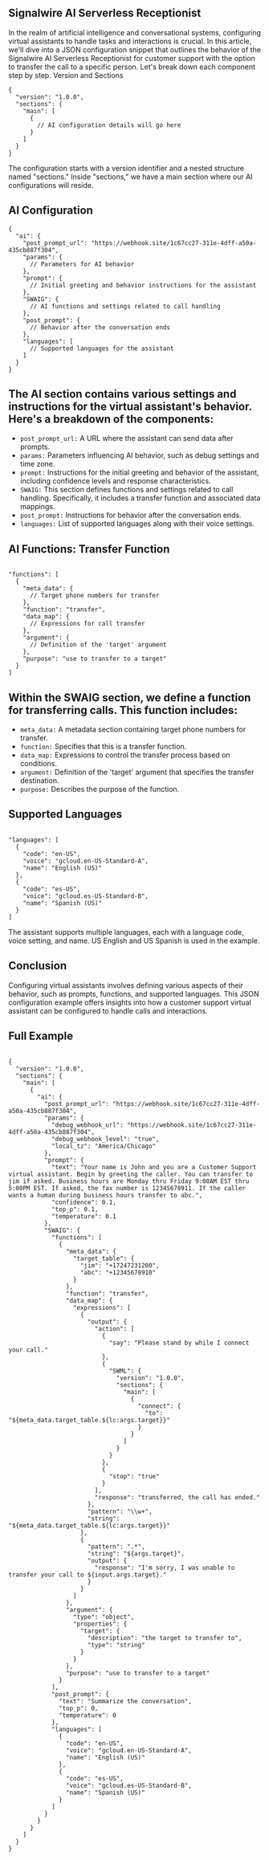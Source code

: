 ## Signalwire AI Serverless Receptionist

In the realm of artificial intelligence and conversational systems, configuring virtual assistants to handle tasks and interactions is crucial. In this article, we'll dive into a JSON configuration snippet that outlines the behavior of the Signalwire AI Serverless Receptionist for customer support with the option to transfer the call to a specific person. Let's break down each component step by step.
Version and Sections

```
{
  "version": "1.0.0",
  "sections": {
    "main": [
      {
        // AI configuration details will go here
      }
    ]
  }
}

```

The configuration starts with a version identifier and a nested structure named "sections." Inside "sections," we have a main section where our AI configurations will reside.

## AI Configuration

```
{
  "ai": {
    "post_prompt_url": "https://webhook.site/1c67cc27-311e-4dff-a50a-435cb887f304",
    "params": {
      // Parameters for AI behavior
    },
    "prompt": {
      // Initial greeting and behavior instructions for the assistant
    },
    "SWAIG": {
      // AI functions and settings related to call handling
    },
    "post_prompt": {
      // Behavior after the conversation ends
    },
    "languages": [
      // Supported languages for the assistant
    ]
  }
}

```

## The AI section contains various settings and instructions for the virtual assistant's behavior. Here's a breakdown of the components:

-   `post_prompt_url:` A URL where the assistant can send data after prompts.
-   `params:` Parameters influencing AI behavior, such as debug settings and time zone.
-   `prompt:` Instructions for the initial greeting and behavior of the assistant, including confidence levels and response characteristics.
-   `SWAIG:` This section defines functions and settings related to call handling. Specifically, it includes a transfer function and associated data mappings.
-   `post_prompt:` Instructions for behavior after the conversation ends.
-   `languages:` List of supported languages along with their voice settings.

## AI Functions: Transfer Function

```

"functions": [
  {
    "meta_data": {
      // Target phone numbers for transfer
    },
    "function": "transfer",
    "data_map": {
      // Expressions for call transfer
    },
    "argument": {
      // Definition of the 'target' argument
    },
    "purpose": "use to transfer to a target"
  }
]

```

## Within the SWAIG section, we define a function for transferring calls. This function includes:

-    `meta_data:` A metadata section containing target phone numbers for transfer.
-    `function:` Specifies that this is a transfer function.
-    `data_map:` Expressions to control the transfer process based on conditions.
-    `argument:` Definition of the 'target' argument that specifies the transfer destination.
-    `purpose:` Describes the purpose of the function.

## Supported Languages

```

"languages": [
  {
    "code": "en-US",
    "voice": "gcloud.en-US-Standard-A",
    "name": "English (US)"
  },
  {
    "code": "es-US",
    "voice": "gcloud.es-US-Standard-B",
    "name": "Spanish (US)"
  }
]

```

The assistant supports multiple languages, each with a language code, voice setting, and name. US English and US Spanish is used in the example. 

## Conclusion

Configuring virtual assistants involves defining various aspects of their behavior, such as prompts, functions, and supported languages. This JSON configuration example offers insights into how a customer support virtual assistant can be configured to handle calls and interactions.

## Full Example

```

{
  "version": "1.0.0",
  "sections": {
    "main": [
      {
        "ai": {
          "post_prompt_url": "https://webhook.site/1c67cc27-311e-4dff-a50a-435cb887f304",
          "params": {
            "debug_webhook_url": "https://webhook.site/1c67cc27-311e-4dff-a50a-435cb887f304",
            "debug_webhook_level": "true",
            "local_tz": "America/Chicago"
          },
          "prompt": {
            "text": "Your name is John and you are a Customer Support virtual assistant. Begin by greeting the caller. You can transfer to jim if asked. Business hours are Monday thru Friday 9:00AM EST thru 5:00PM EST. If asked, the fax number is 12345678911. If the caller wants a human during business hours transfer to abc.",
            "confidence": 0.1,
            "top_p": 0.1,
            "temperature": 0.1
          },
          "SWAIG": {
            "functions": [
              {
                "meta_data": {
                  "target_table": {
                    "jim": "+17247231200",
                    "abc": "+12345678910"
                  }
                },
                "function": "transfer",
                "data_map": {
                  "expressions": [
                    {
                      "output": {
                        "action": [
                          {
                            "say": "Please stand by while I connect your call."
                          },
                          {
                            "SWML": {
                              "version": "1.0.0",
                              "sections": {
                                "main": [
                                  {
                                    "connect": {
                                      "to": "${meta_data.target_table.${lc:args.target}}"
                                    }
                                  }
                                ]
                              }
                            }
                          },
                          {
                            "stop": "true"
                          }
                        ],
                        "response": "transferred, the call has ended."
                      },
                      "pattern": "\\w+",
                      "string": "${meta_data.target_table.${lc:args.target}}"
                    },
                    {
                      "pattern": ".*",
                      "string": "${args.target}",
                      "output": {
                        "response": "I'm sorry, I was unable to transfer your call to ${input.args.target}."
                      }
                    }
                  ]
                },
                "argument": {
                  "type": "object",
                  "properties": {
                    "target": {
                      "description": "the target to transfer to",
                      "type": "string"
                    }
                  }
                },
                "purpose": "use to transfer to a target"
              }
            ],
            "post_prompt": {
              "text": "Summarize the conversation",
              "top_p": 0,
              "temperature": 0
            },
            "languages": [
              {
                "code": "en-US",
                "voice": "gcloud.en-US-Standard-A",
                "name": "English (US)"
              },
              {
                "code": "es-US",
                "voice": "gcloud.es-US-Standard-B",
                "name": "Spanish (US)"
              }
            ]
          }
        }
      }
    ]
  }
}

```
